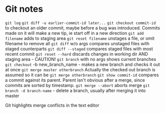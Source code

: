 # Git notes

`git log`
`git diff -u earlier-commit-id later...` 
`git checkout commit-id` to checkout an older commit, maybe before a bug was introduced. Commits made on it will make a new tip, ie start off in a new direction
`git add filename` adds to staging area
`git reset filename` unstages a file, or omit filename to remove all
`git diff` w/o args compares unstaged files with staged counterparts
`git diff --staged` compares staged files with most recent commit
`git reset --hard` discards changes in working dir AND staging area - CAUTION!
`git branch` with no args shows current branches
`git checkout` -b new_branch_name - makes a new branch and checks it out at once
`git merge master otherbranch` Actually the checked out branch is assumed so it can be `git merge otherbranch`
`git show commit-id` compares a commit against its parent. Parent isn't obvious after a merge, since commits are sorted by timestamp.
`git merge --abort` aborts merge
`git branch -d branch-name` - delete a branch, usually after merging it into master

Git highlights merge conflicts in the text editor
